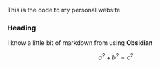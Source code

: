 This is the code to my personal website. 

### Heading
I know a little bit of markdown from using **Obsidian**

$$a^2 + b^2 = c^2$$

